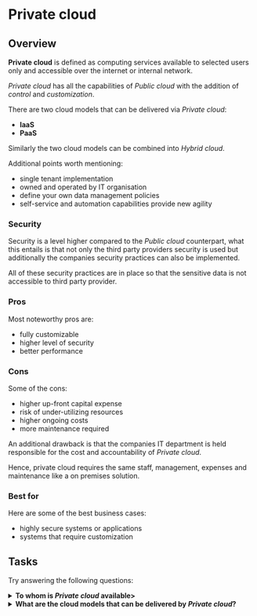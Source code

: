 # Private cloud

## Overview

**Private cloud** is defined as computing services available to selected users only and accessible over the internet or internal network.

*Private cloud* has all the capabilities of *Public cloud* with the addition of *control* and *customization*. 

There are two cloud models that can be delivered via *Private cloud*:
- **IaaS**
- **PaaS**

Similarly the two cloud models can be combined into *Hybrid cloud*.

Additional points worth mentioning:
- single tenant implementation
- owned and operated by IT organisation
- define your own data management policies 
- self-service and automation capabilities provide new agility

### Security

Security is a level higher compared to the *Public cloud* counterpart, what this entails is that not only the third party providers security is used but additionally the companies security practices can also be implemented.

All of these security practices are in place so that the sensitive data is not accessible to third party provider.

### Pros

Most noteworthy pros are:
- fully customizable
- higher level of security
- better performance

### Cons

Some of the cons:
- higher up-front capital expense
- risk of under-utilizing resources
- higher ongoing costs
- more maintenance required

An additional drawback is that the companies IT department is held responsible for the cost and accountability of *Private cloud*.

Hence, private cloud requires the same staff, management, expenses and maintenance like a on premises solution.

### Best for

Here are some of the best business cases:
- highly secure systems or applications
- systems that require customization

## Tasks

Try answering the following questions:

<details>

<summary><b>To whom is <i>Private cloud</i> available></b></summary>

Selected users

</details>

<details>

<summary><b>What are the cloud models that can be delivered by <i>Private cloud</i>?</b></summary>

IaaS
PaaS

</details>